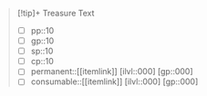 > [!tip]+ Treasure
> Text
> 
> - [ ] pp::10
> - [ ] gp::10
> - [ ] sp::10
> - [ ] cp::10
> - [ ] permanent::[[itemlink]] [ilvl::000] [gp::000]
> - [ ] consumable::[[itemlink]] [ilvl::000] [gp::000]